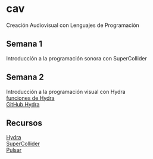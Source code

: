 # cav
Creación Audiovisual con Lenguajes de Programación

## Semana 1
Introducción a la programación sonora con SuperCollider  

## Semana 2
Introducción a la programación visual con Hydra  
[funciones de Hydra](https://hydra.ojack.xyz/api/)  
[GitHub Hydra](https://github.com/hydra-synth/hydra)  
## Recursos
[Hydra](https://hydra.ojack.xyz/)  
[SuperCollider](https://supercollider.github.io/)  
[Pulsar](https://pulsar-edit.dev/)  
